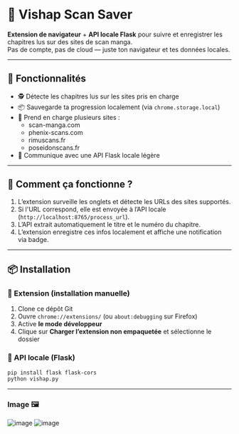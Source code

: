 # 🧩 Vishap Scan Saver

**Extension de navigateur** + **API locale Flask** pour suivre et enregistrer les chapitres lus sur des sites de scan manga.  
Pas de compte, pas de cloud — juste ton navigateur et tes données locales.

---


## 🚀 Fonctionnalités

- 🕵️ Détecte les chapitres lus sur les sites pris en charge
- 📦 Sauvegarde ta progression localement (via `chrome.storage.local`)
- 🔄 Prend en charge plusieurs sites :
  - scan-manga.com  
  - phenix-scans.com  
  - rimuscans.fr  
  - poseidonscans.fr  
- 🔗 Communique avec une API Flask locale légère

---

## 🧠 Comment ça fonctionne ?

1. L’extension surveille les onglets et détecte les URLs des sites supportés.
2. Si l'URL correspond, elle est envoyée à l’API locale (`http://localhost:8765/process_url`).
3. L’API extrait automatiquement le titre et le numéro du chapitre.
4. L’extension enregistre ces infos localement et affiche une notification via badge.

---

## 📦 Installation

### 🔌 Extension (installation manuelle)
1. Clone ce dépôt Git
2. Ouvre `chrome://extensions/` (ou `about:debugging` sur Firefox)
3. Active **le mode développeur**
4. Clique sur **Charger l’extension non empaquetée** et sélectionne le dossier

### 🧪 API locale (Flask)

```bash
pip install flask flask-cors
python vishap.py
```

---

### Image 🖼

![image](https://github.com/user-attachments/assets/0a14b590-275c-4036-ad27-4d693b7df6c5)
![image](https://github.com/user-attachments/assets/98966637-52a2-4db9-bde6-5580ffb9a7ed)
